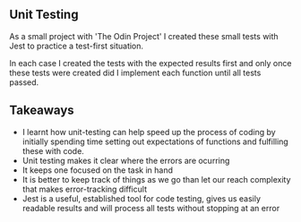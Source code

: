 ## Unit Testing

As a small project with 'The Odin Project' I created these small tests with Jest to practice a test-first situation.

In each case I created the tests with the expected results first and only once these tests were created did I implement each function until all tests passed.

## Takeaways

- I learnt how unit-testing can help speed up the process of coding by initially spending time setting out expectations of functions and fulfilling these with code.
- Unit testing makes it clear where the errors are ocurring
- It keeps one focused on the task in hand
- It is better to keep track of things as we go than let our reach complexity that makes error-tracking difficult
- Jest is a useful, established tool for code testing, gives us easily readable results and will process all tests without stopping at an error
